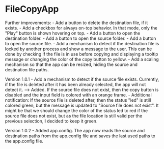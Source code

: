 # FileCopyApp

Further improvements:
	- Add a button to delete the destination file, if it exists.
	- Add a checkbox for always on-top behavior. In that mode, only the "Play" button is shown hovering on top.
	- Add a button to open the destination folder.
	- Add a button to open the source folder.
	- Add a button to open the source file.
	- Add a mechanism to detect if the destination file is locked by another process and show a message to the user. This can be done by checking if the file is in use before copying and displaying a tooltip message or changing the color of the copy button to yellow.
	- Add a scaling mechanism so that the app can be resized, hiding the source and destination file paths.

Version 1.0.1
	- Add a mechanism to detect if the source file exists. Currently, if the file is deleted after it has been already selected, the app will not detect it.
		--> Added. If the source file does not exist, then the copy button is disabled and the input field is colored with an orange frame.
			- Additional notification: If the source file is deleted after, then the status "led" is still colored green, but the message is updated to "Source file does not exist". It might be that we should change the color of the status led to red if the source file does not exist, but as the file location is still valid per the previous selection, I decided to keep it green.

Version 1.0.2
	- Added app.config. The app now reads the source and destination paths from the app.config file and saves the last used paths to the app.config file.